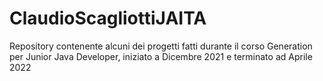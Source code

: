# ClaudioScagliottiJAITA
Repository contenente alcuni dei progetti fatti durante il corso Generation per Junior Java Developer, iniziato a Dicembre 2021 e terminato ad Aprile 2022
